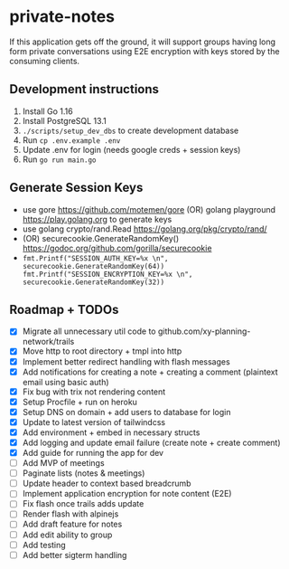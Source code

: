 # private-notes

If this application gets off the ground, it will support groups having long form private
conversations using E2E encryption with keys stored by the consuming clients.

## Development instructions

1. Install Go 1.16
2. Install PostgreSQL 13.1
3. `./scripts/setup_dev_dbs` to create development database
4. Run `cp .env.example .env`
4. Update .env for login (needs google creds + session keys)
5. Run `go run main.go`

## Generate Session Keys

- use gore https://github.com/motemen/gore (OR) golang playground https://play.golang.org to generate keys
- use golang crypto/rand.Read https://golang.org/pkg/crypto/rand/
- (OR) securecookie.GenerateRandomKey() https://godoc.org/github.com/gorilla/securecookie
- `fmt.Printf("SESSION_AUTH_KEY=%x \n", securecookie.GenerateRandomKey(64)) fmt.Printf("SESSION_ENCRYPTION_KEY=%x \n", securecookie.GenerateRandomKey(32))`

## Roadmap + TODOs

- [x] Migrate all unnecessary util code to github.com/xy-planning-network/trails
- [x] Move http to root directory + tmpl into http
- [x] Implement better redirect handling with flash messages
- [x] Add notifications for creating a note + creating a comment (plaintext email using basic auth)
- [x] Fix bug with trix not rendering content
- [x] Setup Procfile + run on heroku
- [x] Setup DNS on domain + add users to database for login
- [x] Update to latest version of tailwindcss
- [x] Add environment + embed in necessary structs
- [x] Add logging and update email failure (create note + create comment)
- [x] Add guide for running the app for dev
- [ ] Add MVP of meetings
- [ ] Paginate lists (notes & meetings)
- [ ] Update header to context based breadcrumb
- [ ] Implement application encryption for note content (E2E)
- [ ] Fix flash once trails adds update
- [ ] Render flash with alpinejs
- [ ] Add draft feature for notes
- [ ] Add edit ability to group
- [ ] Add testing
- [ ] Add better sigterm handling
